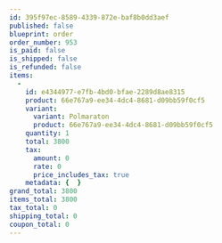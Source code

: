 ```yaml
---
id: 395f97ec-8589-4339-872e-baf8b0dd3aef
published: false
blueprint: order
order_number: 953
is_paid: false
is_shipped: false
is_refunded: false
items:
  -
    id: e4344977-e7fb-4bd0-bfae-2289d8ae8315
    product: 66e767a9-ee34-4dc4-8681-d09bb59f0cf5
    variant:
      variant: Polmaraton
      product: 66e767a9-ee34-4dc4-8681-d09bb59f0cf5
    quantity: 1
    total: 3800
    tax:
      amount: 0
      rate: 0
      price_includes_tax: true
    metadata: {  }
grand_total: 3800
items_total: 3800
tax_total: 0
shipping_total: 0
coupon_total: 0
---
```

